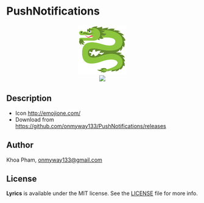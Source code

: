 # PushNotifications

<div align = "center">
<img src="Screenshots/Icon.png" width="130" height="130" />
<br />
<img src="Screenshots/Banner.png" height="400"/>
</div>

## Description

- Icon http://emojione.com/
- Download from https://github.com/onmyway133/PushNotifications/releases

## Author

Khoa Pham, onmyway133@gmail.com

## License

**Lyrics** is available under the MIT license. See the [LICENSE](https://github.com/onmyway133/Lyrics/blob/master/LICENSE.md) file for more info.
